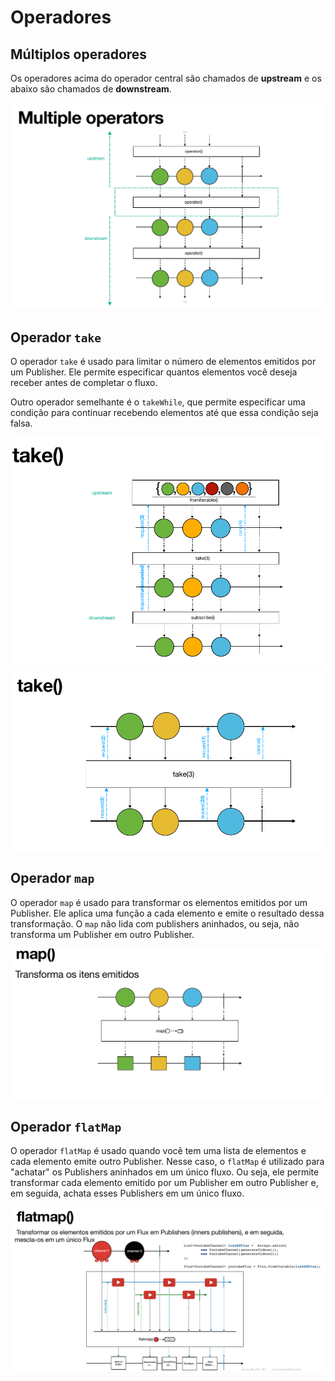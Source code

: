 # Operadores

## Múltiplos operadores

Os operadores acima do operador central são chamados de **upstream** e os abaixo são chamados de **downstream**.

![Upstream e Downstream](image-17.png)

## Operador `take`

O operador `take` é usado para limitar o número de elementos emitidos por um Publisher. Ele permite especificar quantos elementos você deseja receber antes de completar o fluxo.

Outro operador semelhante é o `takeWhile`, que permite especificar uma condição para continuar recebendo elementos até que essa condição seja falsa.

![Exemplo take](image-18.png)
![Exemplo takeWhile](image-19.png)

## Operador `map`

O operador `map` é usado para transformar os elementos emitidos por um Publisher. Ele aplica uma função a cada elemento e emite o resultado dessa transformação. O `map` não lida com publishers aninhados, ou seja, não transforma um Publisher em outro Publisher.

![Exemplo map](image-20.png)

## Operador `flatMap`

O operador `flatMap` é usado quando você tem uma lista de elementos e cada elemento emite outro Publisher. Nesse caso, o `flatMap` é utilizado para "achatar" os Publishers aninhados em um único fluxo. Ou seja, ele permite transformar cada elemento emitido por um Publisher em outro Publisher e, em seguida, achata esses Publishers em um único fluxo.

![Exemplo flatMap](image-21.png)
